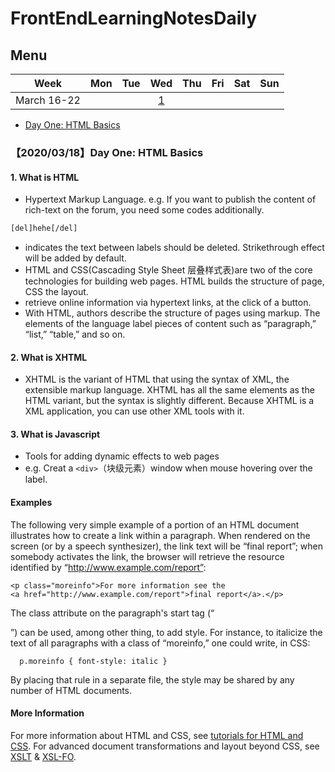 # FrontEndLearningNotesDaily
## Menu 

Week | Mon | Tue | Wed | Thu | Fri | Sat | Sun  
:-: | :-: | :-: | :-: | :-: | :-: | :-: | :-:
March 16-22  | | | [1](https://github.com/vivi3nli/LeetCodeDaily#20180613%E9%A2%98%E7%9B%AE)|||||

- [Day One: HTML Basics](https://github.com/YuuSUN/FrontEndLearningNotesDaily/blob/master/README.md)



### 【2020/03/18】Day One: HTML Basics
#### 1. What is HTML  

- Hypertext Markup Language. e.g. If you want to publish the content of rich-text on the forum, you need some codes additionally. 

```html
[del]hehe[/del]
``` 
- indicates the text between labels should be deleted. Strikethrough effect will be added by default. 
- HTML and CSS(Cascading Style Sheet 层叠样式表)are two of the core technologies for building web pages. HTML builds the structure of page, CSS the layout. 
- retrieve online information via hypertext links, at the click of a button.
- With HTML, authors describe the structure of pages using markup. The elements of the language label pieces of content such as “paragraph,” “list,” “table,” and so on.

#### 2. What is XHTML
- XHTML is the variant of HTML that using the syntax of XML, the extensible markup language. XHTML has all the same elements as the HTML variant, but the syntax is slightly different. Because XHTML is a XML application, you can use other XML tools with it.

#### 3. What is Javascript 
- Tools for adding dynamic effects to web pages
- e.g. Creat a ```<div>```（块级元素）window when mouse hovering over the label.

#### Examples
The following very simple example of a portion of an HTML document illustrates how to create a link within a paragraph. When rendered on the screen (or by a speech synthesizer), the link text will be “final report”; when somebody activates the link, the browser will retrieve the resource identified by “http://www.example.com/report”:
```
<p class="moreinfo">For more information see the
<a href="http://www.example.com/report">final report</a>.</p>
``` 
The class attribute on the paragraph's start tag (“<p>”) can be used, among other thing, to add style. For instance, to italicize the text of all paragraphs with a class of “moreinfo,” one could write, in CSS:    

``` 
  p.moreinfo { font-style: italic }
``` 
By placing that rule in a separate file, the style may be shared by any number of HTML documents.

#### More Information
For more information about HTML and CSS, see [tutorials for HTML and CSS](https://www.w3.org/2002/03/tutorials.html#webdesign_htmlcss).
For advanced document transformations and layout beyond CSS, see [XSLT](https://www.w3.org/standards/xml/transformation) & [XSL-FO](https://www.w3.org/standards/xml/publishing).

